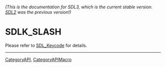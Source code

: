 ###### (This is the documentation for SDL3, which is the current stable version. [SDL2](https://wiki.libsdl.org/SDL2/) was the previous version!)
# SDLK_SLASH

Please refer to [SDL_Keycode](SDL_Keycode) for details.

----
[CategoryAPI](CategoryAPI), [CategoryAPIMacro](CategoryAPIMacro)

